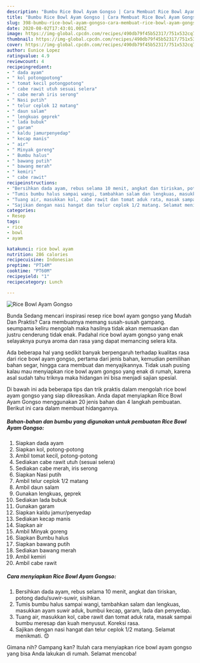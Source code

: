 ```yaml
---
description: "Bumbu Rice Bowl Ayam Gongso | Cara Membuat Rice Bowl Ayam Gongso Yang Mudah Dan Praktis"
title: "Bumbu Rice Bowl Ayam Gongso | Cara Membuat Rice Bowl Ayam Gongso Yang Mudah Dan Praktis"
slug: 398-bumbu-rice-bowl-ayam-gongso-cara-membuat-rice-bowl-ayam-gongso-yang-mudah-dan-praktis
date: 2020-08-02T17:43:01.005Z
image: https://img-global.cpcdn.com/recipes/490db79f45b52317/751x532cq70/rice-bowl-ayam-gongso-foto-resep-utama.jpg
thumbnail: https://img-global.cpcdn.com/recipes/490db79f45b52317/751x532cq70/rice-bowl-ayam-gongso-foto-resep-utama.jpg
cover: https://img-global.cpcdn.com/recipes/490db79f45b52317/751x532cq70/rice-bowl-ayam-gongso-foto-resep-utama.jpg
author: Eunice Lopez
ratingvalue: 4.9
reviewcount: 4
recipeingredient:
- " dada ayam"
- " kol potongpotong"
- " tomat kecil potongpotong"
- " cabe rawit utuh sesuai selera"
- " cabe merah iris serong"
- " Nasi putih"
- " telur ceplok 12 matang"
- " daun salam"
- " lengkuas geprek"
- " lada bubuk"
- " garam"
- " kaldu jamurpenyedap"
- " kecap manis"
- " air"
- " Minyak goreng"
- " Bumbu halus"
- " bawang putih"
- " bawang merah"
- " kemiri"
- " cabe rawit"
recipeinstructions:
- "Bersihkan dada ayam, rebus selama 10 menit, angkat dan tiriskan, potong dadu/suwir-suwir, sisihkan."
- "Tumis bumbu halus sampai wangi, tambahkan salam dan lengkuas, masukkan ayam suwir aduk, bumbui kecap, garam, lada dan penyedap."
- "Tuang air, masukkan kol, cabe rawit dan tomat aduk rata, masak sampai bumbu meresap dan kuah menyusut. Koreksi rasa."
- "Sajikan dengan nasi hangat dan telur ceplok 1/2 matang. Selamat menikmati. 😊"
categories:
- Resep
tags:
- rice
- bowl
- ayam

katakunci: rice bowl ayam 
nutrition: 286 calories
recipecuisine: Indonesian
preptime: "PT14M"
cooktime: "PT60M"
recipeyield: "1"
recipecategory: Lunch

---
```



![Rice Bowl Ayam Gongso](https://img-global.cpcdn.com/recipes/490db79f45b52317/751x532cq70/rice-bowl-ayam-gongso-foto-resep-utama.jpg)

Bunda Sedang mencari inspirasi resep rice bowl ayam gongso yang Mudah Dan Praktis? Cara membuatnya memang susah-susah gampang. seumpama keliru mengolah maka hasilnya tidak akan memuaskan dan justru cenderung tidak enak. Padahal rice bowl ayam gongso yang enak selayaknya punya aroma dan rasa yang dapat memancing selera kita.

Ada beberapa hal yang sedikit banyak berpengaruh terhadap kualitas rasa dari rice bowl ayam gongso, pertama dari jenis bahan, kemudian pemilihan bahan segar, hingga cara membuat dan menyajikannya. Tidak usah pusing kalau mau menyiapkan rice bowl ayam gongso yang enak di rumah, karena asal sudah tahu triknya maka hidangan ini bisa menjadi sajian spesial.




Di bawah ini ada beberapa tips dan trik praktis dalam mengolah rice bowl ayam gongso yang siap dikreasikan. Anda dapat menyiapkan Rice Bowl Ayam Gongso menggunakan 20 jenis bahan dan 4 langkah pembuatan. Berikut ini cara dalam membuat hidangannya.

<!--inarticleads1-->

##### Bahan-bahan dan bumbu yang digunakan untuk pembuatan Rice Bowl Ayam Gongso:

1. Siapkan  dada ayam
1. Siapkan  kol, potong-potong
1. Ambil  tomat kecil, potong-potong
1. Sediakan  cabe rawit utuh (sesuai selera)
1. Sediakan  cabe merah, iris serong
1. Siapkan  Nasi putih
1. Ambil  telur ceplok 1/2 matang
1. Ambil  daun salam
1. Gunakan  lengkuas, geprek
1. Sediakan  lada bubuk
1. Gunakan  garam
1. Siapkan  kaldu jamur/penyedap
1. Sediakan  kecap manis
1. Siapkan  air
1. Ambil  Minyak goreng
1. Siapkan  Bumbu halus
1. Siapkan  bawang putih
1. Sediakan  bawang merah
1. Ambil  kemiri
1. Ambil  cabe rawit




<!--inarticleads2-->

##### Cara menyiapkan Rice Bowl Ayam Gongso:

1. Bersihkan dada ayam, rebus selama 10 menit, angkat dan tiriskan, potong dadu/suwir-suwir, sisihkan.
1. Tumis bumbu halus sampai wangi, tambahkan salam dan lengkuas, masukkan ayam suwir aduk, bumbui kecap, garam, lada dan penyedap.
1. Tuang air, masukkan kol, cabe rawit dan tomat aduk rata, masak sampai bumbu meresap dan kuah menyusut. Koreksi rasa.
1. Sajikan dengan nasi hangat dan telur ceplok 1/2 matang. Selamat menikmati. 😊




Gimana nih? Gampang kan? Itulah cara menyiapkan rice bowl ayam gongso yang bisa Anda lakukan di rumah. Selamat mencoba!
